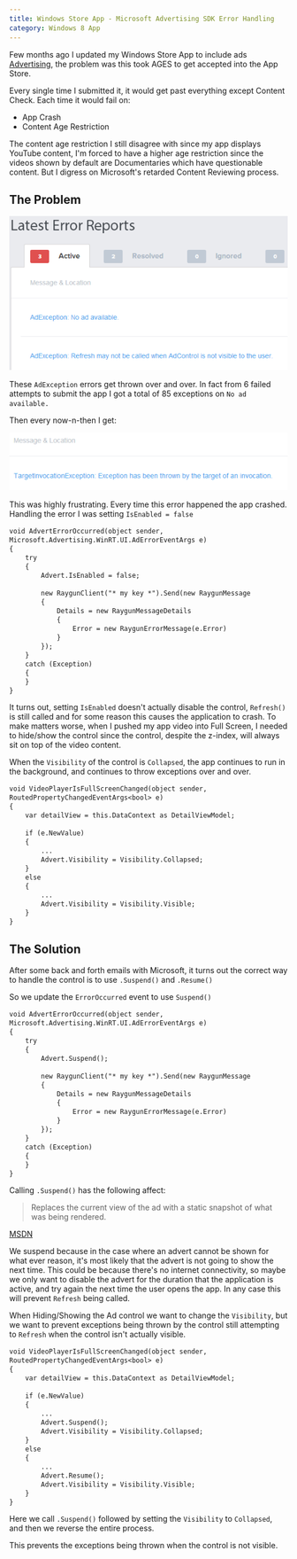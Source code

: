 ```yaml
---
title: Windows Store App - Microsoft Advertising SDK Error Handling
category: Windows 8 App
---
```


Few months ago I updated my Windows Store App to include ads [Advertising](/2013/02/windows-store-app-adding-advertising), the problem was this took AGES to get accepted into the App Store.

Every single time I submitted it, it would get past everything except Content Check. Each time it would fail on:

 - App Crash
 - Content Age Restriction

The content age restriction I still disagree with since my app displays YouTube content, I'm forced to have a higher age restriction since the videos shown by default are Documentaries which have questionable content. But I digress on Microsoft's retarded Content Reviewing process. 

## The Problem

![](/images/windows-store-ad-error-handling-1.png)

These `AdException` errors get thrown over and over. In fact from 6  failed attempts to submit the app I got a total of 85 exceptions on `No ad available.`

Then every now-n-then I get:

![](/images/windows-store-ad-error-handling-2.png)

This was highly frustrating. Every time this error happened the app crashed. Handling the error I was setting `IsEnabled = false`

	void AdvertErrorOccurred(object sender, Microsoft.Advertising.WinRT.UI.AdErrorEventArgs e)
	{
	    try
	    {
	        Advert.IsEnabled = false;
	
	        new RaygunClient("* my key *").Send(new RaygunMessage
	        {
	            Details = new RaygunMessageDetails
	            {
	                Error = new RaygunErrorMessage(e.Error)
	            }
	        });
	    }
	    catch (Exception)
	    {
	    }
	}

It turns out, setting `IsEnabled` doesn't actually disable the control, `Refresh()` is still called and for some reason this causes the application to crash. To make matters worse, when I pushed my app video into Full Screen, I needed to hide/show the control since the control, despite the z-index, will always sit on top of the video content. 

When the `Visibility` of the control is `Collapsed`, the app continues to run in the background, and continues to throw exceptions over and over.

	void VideoPlayerIsFullScreenChanged(object sender, RoutedPropertyChangedEventArgs<bool> e)
	{
	    var detailView = this.DataContext as DetailViewModel;
	
	    if (e.NewValue)
	    {
	        ...
	        Advert.Visibility = Visibility.Collapsed;
	    }
	    else
	    {
	        ...
	        Advert.Visibility = Visibility.Visible;
	    }
	}

## The Solution

After some back and forth emails with Microsoft, it turns out the correct way to handle the control is to use `.Suspend()` and `.Resume()`

So we update the `ErrorOccurred` event to use `Suspend()`

	void AdvertErrorOccurred(object sender, Microsoft.Advertising.WinRT.UI.AdErrorEventArgs e)
	{
	    try
	    {
	        Advert.Suspend();
	
	        new RaygunClient("* my key *").Send(new RaygunMessage
	        {
	            Details = new RaygunMessageDetails
	            {
	                Error = new RaygunErrorMessage(e.Error)
	            }
	        });
	    }
	    catch (Exception)
	    {
	    }
	}

Calling `.Suspend()` has the following affect:

> Replaces the current view of the ad with a static snapshot of what was being rendered.

[MSDN](http://msdn.microsoft.com/en-us/library/advertising-windows-sdk-api-reference-adcontrol-methods-suspend(v=msads.10).aspx)

We suspend because in the case where an advert cannot be shown for what ever reason, it's most likely that the advert is not going to show the next time. This could be because there's no internet connectivity, so maybe we only want to disable the advert for the duration that the application is active, and try again the next time the user opens the app. In any case this will prevent `Refresh` being called.

When Hiding/Showing the Ad control we want to change the `Visibility`, but we want to prevent exceptions being thrown by the control still attempting to `Refresh` when the control isn't actually visible.

	void VideoPlayerIsFullScreenChanged(object sender, RoutedPropertyChangedEventArgs<bool> e)
	{
	    var detailView = this.DataContext as DetailViewModel;
	
	    if (e.NewValue)
	    {
	        ...
	        Advert.Suspend();
	        Advert.Visibility = Visibility.Collapsed;
	    }
	    else
	    {
			...
	        Advert.Resume();
	        Advert.Visibility = Visibility.Visible;
	    }
	}

Here we call `.Suspend()` followed by setting the `Visibility` to `Collapsed`, and then we reverse the entire process.

This prevents the exceptions being thrown when the control is not visible. 